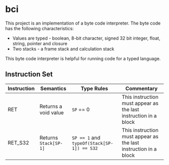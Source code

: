 # bci

This project is an implementation of a byte code interpreter.  The byte code has the following characteristics:

- Values are typed - boolean, 8-bit character, signed 32 bit integer, float, string, pointer and closure
- Two stacks - a frame stack and calculation stack

This byte code interpreter is helpful for running code for a typed language.

## Instruction Set

| Instruction | Semantics | Type Rules | Commentary |
|-|-|-|-|
| RET | Returns a void value | `SP` == 0 | This instruction must appear as the last instruction in a block |
| RET_S32 | Returns `Stack[SP-1]` | `SP == 1` and `typeOf(Stack[SP-1]) == S32` | This instruction must appear as the last instruction in a block |

